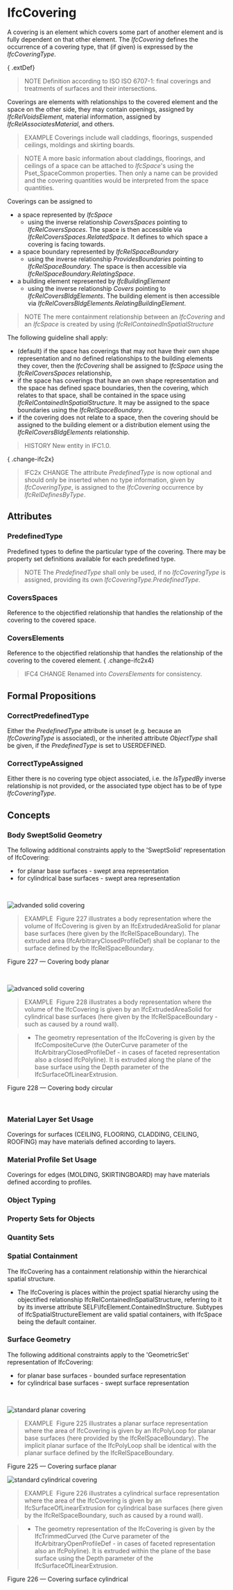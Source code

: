 # IfcCovering

A covering is an element which covers some part of another element and is fully dependent on that other element. The _IfcCovering_ defines the occurrence of a covering type, that (if given) is expressed by the _IfcCoveringType_.

{ .extDef}
> NOTE  Definition according to ISO ISO 6707-1: final coverings and treatments of surfaces and their intersections.

Coverings are elements with relationships to the covered element and the space on the other side, they may contain openings, assigned by _IfcRelVoidsElement_, material information, assigned by _IfcRelAssociatesMaterial_, and others.

> EXAMPLE  Coverings include wall claddings, floorings, suspended ceilings, moldings and skirting boards.

> NOTE  A more basic information about claddings, floorings, and ceilings of a space can be attached to _IfcSpace_'s using the Pset_SpaceCommon properties. Then only a name can be provided and the covering quantities would be interpreted from the space quantities.

Coverings can be assigned to

* a space represented by _IfcSpace_
    * using the inverse relationship _CoversSpaces_ pointing to _IfcRelCoversSpaces_. The space is then accessible via _IfcRelCoversSpaces.RelatedSpace_. It defines to which space a covering is facing towards.
* a space boundary represented by _IfcRelSpaceBoundary_
    * using the inverse relationship _ProvidesBoundaries_ pointing to _IfcRelSpaceBoundary._ The space is then accessible via _IfcRelSpaceBoundary.RelatingSpace_.
* a building element represented by _IfcBuildingElement_
    * using the inverse relationship _Covers_ pointing to _IfcRelCoversBldgElements_. The building element is then accessible via _IfcRelCoversBldgElements.RelatingBuildingElement_.

> NOTE  The mere containment relationship between an _IfcCovering_ and an _IfcSpace_ is created by using _IfcRelContainedInSpatialStructure_

The following guideline shall apply:

* (default) if the space has coverings that may not have their own shape representation and no defined relationships to the building elements they cover, then the _IfcCovering_ shall be assigned to _IfcSpace_ using the _IfcRelCoversSpaces_ relationship,
* if the space has coverings that have an own shape representation and the space has defined space boundaries, then the covering, which relates to that space, shall be contained in the space using _IfcRelContainedInSpatialStructure_. It may be assigned to the space boundaries using the _IfcRelSpaceBoundary_.
* if the covering does not relate to a space, then the covering should be assigned to the building element or a distribution element using the _IfcRelCoversBldgElements_ relationship.

> HISTORY  New entity in IFC1.0.

{ .change-ifc2x}
> IFC2x CHANGE  The attribute _PredefinedType_ is now optional and should only be inserted when no type information, given by _IfcCoveringType_, is assigned to the _IfcCovering_ occurrence by _IfcRelDefinesByType_.

## Attributes

### PredefinedType
Predefined types to define the particular type of the covering. There may be property set definitions available for each predefined type.
> NOTE  The _PredefinedType_ shall only be used, if no _IfcCoveringType_ is assigned, providing its own _IfcCoveringType.PredefinedType_.

### CoversSpaces
Reference to the objectified relationship that handles the relationship of the covering to the covered space.

### CoversElements
Reference to the objectified relationship that handles the relationship of the covering to the covered element.
{ .change-ifc2x4}
> IFC4 CHANGE Renamed into _CoversElements_ for consistency.

## Formal Propositions

### CorrectPredefinedType
Either the _PredefinedType_ attribute is unset (e.g. because an _IfcCoveringType_ is associated), or the inherited attribute _ObjectType_ shall be given, if the _PredefinedType_ is set to USERDEFINED.

### CorrectTypeAssigned
Either there is no covering type object associated, i.e. the _IsTypedBy_ inverse relationship is not provided, or the associated type object has to be of type _IfcCoveringType_.

## Concepts

### Body SweptSolid Geometry

The following additional constraints apply to the 'SweptSolid'
representation of IfcCovering:


* for planar base surfaces - swept area representation
* for cylindrical base surfaces - swept area representation


 


![advanded solid covering](../../../../figures/ifccovering_advanced-1-layout1.gif)

> EXAMPLE  Figure 227 illustrates a body representation where the volume of
> IfcCovering is given by an IfcExtrudedAreaSolid for
> planar base surfaces (here given by the
> IfcRelSpaceBoundary). The extruded area (IfcArbitraryClosedProfileDef) shall
> be coplanar to the surface defined by the
> IfcRelSpaceBoundary.
>


Figure 227 — Covering body planar



 




![advanced solid covering](../../../../figures/ifccovering_advanced-2-layout1.gif)

> EXAMPLE  Figure 228 illustrates a body representation where the volume of
> the IfcCovering is given by an IfcExtrudedAreaSolid
> for cylindrical base surfaces (here given by the
> IfcRelSpaceBoundary - such as caused by a round wall).



>
> * The geometry representation of the IfcCovering is given
> by the IfcCompositeCurve (the OuterCurve parameter of
> the IfcArbitraryClosedProfileDef - in cases of faceted
> representation also a closed IfcPolyline). It is extruded
> along the plane of the base surface using the Depth
> parameter of the IfcSurfaceOfLinearExtrusion.
>


Figure 228 — Covering body circular



 


### Material Layer Set Usage

Coverings for surfaces (CEILING, FLOORING, CLADDING, CEILING, ROOFING) may have materials defined according to layers.


### Material Profile Set Usage

Coverings for edges (MOLDING, SKIRTINGBOARD) may have materials defined according to profiles.


### Object Typing


### Property Sets for Objects


### Quantity Sets


### Spatial Containment

The IfcCovering has a containment relationship within the
hierarchical spatial structure.


* The IfcCovering is places within the project spatial
hierarchy using the objectified relationship
IfcRelContainedInSpatialStructure, referring to it by its
inverse attribute SELF\IfcElement.ContainedInStructure.
Subtypes of IfcSpatialStructureElement are valid spatial
containers, with IfcSpace being the default container.



### Surface Geometry

The following additional constraints apply to the 'GeometricSet'
representation of IfcCovering:


* for planar base surfaces - bounded surface representation
* for cylindrical base surfaces - swept surface
representation


 


![standard planar covering](../../../../figures/ifccovering_standard-1-layout1.gif)

> EXAMPLE  Figure 225 illustrates a planar surface representation where the
> area of IfcCovering is given by an IfcPolyLoop for
> planar base surfaces (here provided by the
> IfcRelSpaceBoundary). The implicit planar surface of the IfcPolyLoop shall be
> identical with the planar surface defined by the
> IfcRelSpaceBoundary.


Figure 225 — Covering surface planar


![standard cylindrical covering](../../../../figures/ifccovering_standard-2-layout1.gif)

> EXAMPLE  Figure 226 illustrates a cylindrical surface representation where
> the area of the IfcCovering is given by an
> IfcSurfaceOfLinearExtrusion for cylindrical base surfaces
> (here given by the IfcRelSpaceBoundary, such as caused by a
> round wall).



>
> * The geometry representation of the IfcCovering is given
> by the IfcTrimmedCurved (the Curve parameter of the
> IfcArbitraryOpenProfileDef - in cases of faceted
> representation also an IfcPolyline). It is extruded within
> the plane of the base surface using the Depth parameter of
> the IfcSurfaceOfLinearExtrusion.
>


Figure 226 — Covering surface
cylindrical



 



